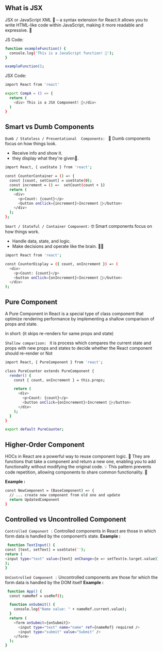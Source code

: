  
## What is JSX

JSX or JavaScript XML 🌟 – a syntax extension for React.It allows you to write HTML-like code within JavaScript, making it more readable and expressive. 🌈

JS Code:
```bash
function exampleFunction() { 
  console.log('This is a JavaScript function! 🌟');
}

exampleFunction();
```
JSX Code:
```bash
import React from 'react'

export CompA = () => {
  return (
    <div> This is a JSX Component! 🚀</div>
  )
}

```

## Smart vs Dumb Components

`Dumb / Stateless / Presentational  Components: ` 🦄 Dumb components focus on how things look.
- Receive info and show it.
- they display what they're given🎨.
```bash
import React, { useState } from 'react';

const CounterContainer = () => {
  const [count, setCount] = useState(0);
  const increment = () =>  setCount(count + 1)
  return (
    <div>
      <p>Count: {count}</p>
      <button onClick={increment}>Increment 🚀</button>
    </div>
  );
};
```

`Smart / Stateful / Container Component:` 🤓 Smart components focus on how things work.
- Handle data, state, and logic.
- Make decisions and operate like the brain. 🤔💡
```bash
import React from 'react';

const CounterDisplay = ({ count, onIncrement }) => (
  <div>
    <p>Count: {count}</p>
    <button onClick={onIncrement}>Increment 🌟</button>
  </div>
);
```
## Pure Component 
A Pure Component in React is a special type of class component that optimize rendering performance by implementing a shallow comparison of props and state.

in short: (it skips re-renders for same props and state)

`Shallow comparison: ` it is process which compares the current state and props with new props and states to decide whether the React component should re-render or Not

```bash
import React, { PureComponent } from 'react';

class PureCounter extends PureComponent {
  render() {
    const { count, onIncrement } = this.props;

    return (
      <div>
        <p>Count: {count}</p>
        <button onClick={onIncrement}>Increment 🚀</button>
      </div>
    );
  }
}

export default PureCounter;
```

## Higher-Order Component 
HOCs in React are a powerful way to reuse component logic. 🔄 They are functions that take a component and return a new one, enabling you to add functionality without modifying the original code. 💡 This pattern prevents code repetition, allowing components to share common functionality. 🚀


**Example :**
```bash
const NewComponent = (BaseComponent) => {
  // ... create new component from old one and update
  return UpdatedComponent
}
```
## Controlled vs Uncontrolled Component 

`Controlled Component :` Controlled components in React are those in which form data is handled by the component’s state.
**Example :**
```bash
 function TextInput() {
const [text, setText] = useState('');
return (
<input type="text" value={text} onChange={e => setText(e.target.value)} />
);
}
```
`UnControlled Component :` Uncontrolled components are those for which the form data is handled by the DOM itself
**Example :**
```bash
 function App() {
  const nameRef = useRef();

  function onSubmit() {
    console.log("Name value: " + nameRef.current.value);
  }
  return (
    <form onSubmit={onSubmit}>
      <input type="text" name="name" ref={nameRef} required />
      <input type="submit" value="Submit" />
    </form>
  );
}

```
